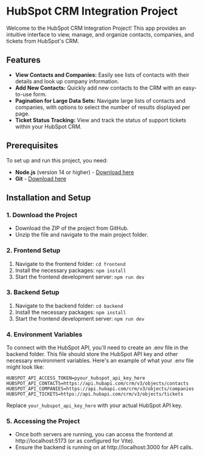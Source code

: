 # HubSpot CRM Integration Project

Welcome to the HubSpot CRM Integration Project! This app provides an intuitive interface to view, manage, and organize contacts, companies, and tickets from HubSpot's CRM.

## Features
- **View Contacts and Companies:** Easily see lists of contacts with their details and look up company information.
- **Add New Contacts:** Quickly add new contacts to the CRM with an easy-to-use form.
- **Pagination for Large Data Sets:** Navigate large lists of contacts and companies, with options to select the number of results displayed per page.
- **Ticket Status Tracking:** View and track the status of support tickets within your HubSpot CRM.

## Prerequisites
To set up and run this project, you need:
- **Node.js** (version 14 or higher) - [Download here](https://nodejs.org/)
- **Git** - [Download here](https://git-scm.com/)

## Installation and Setup

### 1. Download the Project
- Download the ZIP of the project from GitHub.
- Unzip the file and navigate to the main project folder.

### 2. Frontend Setup
1. Navigate to the frontend folder: ```cd frontend```
2. Install the necessary packages: ```npm install```
3. Start the frontend development server: ```npm run dev```

### 3. Backend Setup
1. Navigate to the backend folder: ```cd backend```
2. Install the necessary packages: ```npm install```
3. Start the frontend development server: ```npm run dev```

### 4. Environment Variables
To connect with the HubSpot API, you'll need to create an .env file in the backend folder. This file should store the HubSpot API key and other necessary environment variables.
Here's an example of what your .env file might look like:
```
HUBSPOT_API_ACCESS_TOKEN=pyour_hubspot_api_key_here
HUBSPOT_API_CONTACTS=https://api.hubapi.com/crm/v3/objects/contacts
HUBSPOT_API_COMPANIES=https://api.hubapi.com/crm/v3/objects/companies
HUBSPOT_API_TICKETS=https://api.hubapi.com/crm/v3/objects/tickets
```
Replace ```your_hubspot_api_key_here``` with your actual HubSpot API key.

### 5. Accessing the Project
- Once both servers are running, you can access the frontend at http://localhost:5173 (or as configured for Vite).
- Ensure the backend is running on at http://localhost:3000 for API calls.
